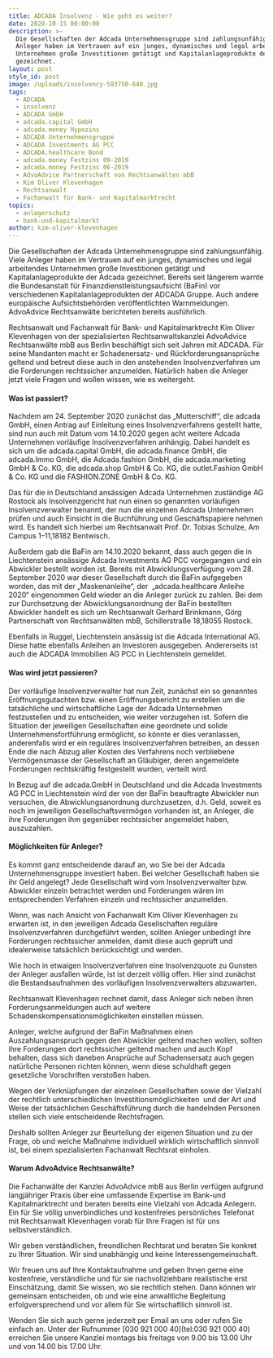 ```yaml
---
title: ADCADA Insolvenz - Wie geht es weiter?
date: 2020-10-15 00:00:00
description: >-
  Die Gesellschaften der Adcada Unternehmensgruppe sind zahlungsunfähig. Viele
  Anleger haben im Vertrauen auf ein junges, dynamisches und legal arbeitendes
  Unternehmen große Investitionen getätigt und Kapitalanlageprodukte der Adcada
  gezeichnet.
layout: post
style_id: post
image: /uploads/insolvency-593750-640.jpg
tags:
  - ADCADA
  - insolvenz
  - ADCADA GmbH
  - adcada.capital GmbH
  - adcada.money Hypozins
  - ADCADA Unternehmensgruppe
  - ADCADA Investments AG PCC
  - ADCADA.healthcare Bond
  - adcada.money Festzins 09-2019
  - adcada.money Festzins 06-2019
  - AdvoAdvice Partnerschaft von Rechtsanwälten mbB
  - Kim Oliver Klevenhagen
  - Rechtsanwalt
  - Fachanwalt für Bank- und Kapitalmarktrecht
topics:
  - anlegerschutz
  - bank-und-kapitalmarkt
author: kim-oliver-klevenhagen
---
```


Die Gesellschaften der Adcada Unternehmensgruppe sind zahlungsunfähig. Viele Anleger haben im Vertrauen auf ein junges, dynamisches und legal arbeitendes Unternehmen gro&szlig;e Investitionen getätigt und Kapitalanlageprodukte der Adcada gezeichnet. Bereits seit längerem warnte die Bundesanstalt für Finanzdienstleistungsaufsicht (BaFin) vor verschiedenen Kapitalanlageprodukten der ADCADA Gruppe. Auch andere europäische Aufsichtsbehörden veröffentlichten Warnmeldungen. AdvoAdvice Rechtsanwälte berichteten bereits ausführlich.

Rechtsanwalt und Fachanwalt für Bank- und Kapitalmarktrecht Kim Oliver Klevenhagen von der spezialisierten Rechtsanwaltskanzlei AdvoAdvice Rechtsanwälte mbB aus Berlin beschäftigt sich seit Jahren mit ADCADA. Für seine Mandanten macht er Schadenersatz- und Rückforderungsansprüche geltend und betreut diese auch in den anstehenden Insolvenzverfahren um die Forderungen rechtssicher anzumelden. Natürlich haben die Anleger jetzt viele Fragen und wollen wissen, wie es weitergeht.

#### Was ist passiert?

Nachdem am 24. September 2020 zunächst das „Mutterschiff“, die adcada GmbH, einen Antrag auf Einleitung eines Insolvenzverfahrens gestellt hatte, sind nun auch mit Datum vom 14.10.2020 gegen acht weitere Adcada Unternehmen vorläufige Insolvenzverfahren anhängig. Dabei handelt es sich um die adcada.capital GmbH, die adcada.finance GmbH, die adcada.Immo GmbH, die Adcada.fashion GmbH, die adcada.marketing GmbH & Co. KG, die adcada.shop GmbH & Co. KG, die outlet.Fashion GmbH & Co. KG und die FASHION.ZONE GmbH & Co. KG.

Das für die in Deutschland ansässigen Adcada Unternehmen zuständige AG Rostock als Insolvenzgericht hat nun einen so genannten vorläufigen Insolvenzverwalter benannt, der nun die einzelnen Adcada Unternehmen prüfen und auch Einsicht in die Buchführung und Geschäftspapiere nehmen wird. Es handelt sich hierbei um Rechtsanwalt Prof. Dr. Tobias Schulze, Am Campus 1–11,18182 Bentwisch.

Au&szlig;erdem gab die BaFin am 14.10.2020 bekannt, dass auch gegen die in Liechtenstein ansässige Adcada Investments AG PCC vorgegangen und ein Abwickler bestellt worden ist. Bereits mit Abwicklungsverfügung vom 28. September 2020 war dieser Gesellschaft durch die BaFin aufgegeben worden, das mit der „Maskenanleihe“, der &nbsp;„adcada.healthcare Anleihe 2020“ eingenommen Geld wieder an die Anleger zurück zu zahlen. Bei dem zur Durchsetzung der Abwicklungsanordnung der BaFin bestellten Abwickler handelt es sich um Rechtsanwalt Gerhard Brinkmann, Görg Partnerschaft von Rechtsanwälten mbB, Schillerstra&szlig;e 18,18055 Rostock.

Ebenfalls in Ruggel, Liechtenstein ansässig ist die Adcada International AG. Diese hatte ebenfalls Anleihen an Investoren ausgegeben. Andererseits ist auch die ADCADA Immobilien AG PCC in Liechtenstein gemeldet.

#### Was wird jetzt passieren?

Der vorläufige Insolvenzverwalter hat nun Zeit, zunächst ein so genanntes Eröffnungsgutachten bzw. einen Eröffnungsbericht zu erstellen um die tatsächliche und wirtschaftliche Lage der Adcada Unternehmen festzustellen und zu entscheiden, wie weiter vorzugehen ist. Sofern die Situation der jeweiligen Gesellschaften eine geordnete und solide Unternehmensfortführung ermöglicht, so könnte er dies veranlassen, anderenfalls wird er ein reguläres Insolvenzverfahren betreiben, an dessen Ende die nach Abzug aller Kosten des Verfahrens noch verbliebene Vermögensmasse der Gesellschaft an Gläubiger, deren angemeldete Forderungen rechtskräftig festgestellt wurden, verteilt wird.&nbsp;

In Bezug auf die adcada.GmbH in Deutschland und die Adcada Investments AG PCC in Liechtenstein wird der von der BaFin beauftragte Abwickler nun versuchen, die Abwicklungsanordnung durchzusetzen, d.h. Geld, soweit es noch im jeweiligen Gesellschaftsvermögen vorhanden ist, an Anleger, die ihre Forderungen ihm gegenüber rechtssicher angemeldet haben, auszuzahlen.

#### Möglichkeiten für Anleger?

Es kommt ganz entscheidende darauf an, wo Sie bei der Adcada Unternehmensgruppe investiert haben. Bei welcher Gesellschaft haben sie ihr Geld angelegt? Jede Gesellschaft wird vom Insolvenzverwalter bzw. Abwickler einzeln betrachtet werden und Forderungen wären im entsprechenden Verfahren einzeln und rechtssicher anzumelden.

Wenn, was nach Ansicht von Fachanwalt Kim Oliver Klevenhagen zu erwarten ist, in den jeweiligen Adcada Gesellschaften reguläre Insolvenzverfahren durchgeführt werden, sollten Anleger unbedingt ihre Forderungen rechtssicher anmelden, damit diese auch geprüft und idealerweise tatsächlich berücksichtigt und werden.

Wie hoch in etwaigen Insolvenzverfahren eine Insolvenzquote zu Gunsten der Anleger ausfallen würde, ist ist derzeit völlig offen. Hier sind zunächst die Bestandsaufnahmen des vorläufigen Insolvenzverwalters abzuwarten.&nbsp;

Rechtsanwalt Klevenhagen rechnet damit, dass Anleger sich neben ihren Forderungsanmeldungen auch auf weitere Schadenskompensationsmöglichkeiten einstellen müssen.

Anleger, welche aufgrund der BaFin Ma&szlig;nahmen einen Auszahlungsanspruch gegen den Abwickler geltend machen wollen, sollten ihre Forderungen dort rechtssicher geltend machen und auch Kopf behalten, dass sich daneben Ansprüche auf Schadensersatz auch gegen natürliche Personen richten können, wenn diese schuldhaft gegen gesetzliche Vorschriften versto&szlig;en haben.

Wegen der Verknüpfungen der einzelnen Gesellschaften sowie der Vielzahl der rechtlich unterschiedlichen Investitionsmöglichkeiten &nbsp;und der Art und Weise der tatsächlichen Geschäftsführung durch die handelnden Personen stellen sich viele entscheidende Rechtsfragen.

Deshalb sollten Anleger zur Beurteilung der eigenen Situation und zu der Frage, ob und welche Ma&szlig;nahme individuell wirklich wirtschaftlich sinnvoll ist, bei einem spezialisierten Fachanwalt Rechtsrat einholen.

#### Warum AdvoAdvice Rechtsanwälte?

Die Fachanwälte der Kanzlei AdvoAdvice mbB aus Berlin verfügen aufgrund langjähriger Praxis über eine umfassende Expertise im Bank-und Kapitalmarktrecht und beraten bereits eine Vielzahl von Adcada Anlegern. Ein für Sie völlig unverbindliches und kostenfreies persönliches Telefonat mit Rechtsanwalt Klevenhagen vorab für Ihre Fragen ist für uns selbstverständlich.

Wir geben verständlichen, freundlichen Rechtsrat und beraten Sie konkret zu Ihrer Situation. Wir sind unabhängig und keine Interessengemeinschaft.

Wir freuen uns auf Ihre Kontaktaufnahme und geben Ihnen gerne eine kostenfreie, verständliche und für sie nachvollziehbare realistische erst Einschätzung, damit Sie wissen, wo sie rechtlich stehen. Dann können wir gemeinsam entscheiden, ob und wie eine anwaltliche Begleitung erfolgversprechend und vor allem für Sie wirtschaftlich sinnvoll ist.

Wenden Sie sich auch gerne jederzeit per Email an uns oder rufen Sie einfach an. Unter der Rufnummer [030 921 000 40](tel:030 921 000 40) erreichen Sie unsere Kanzlei montags bis freitags von 9.00 bis 13.00 Uhr und von 14.00 bis 17.00 Uhr.